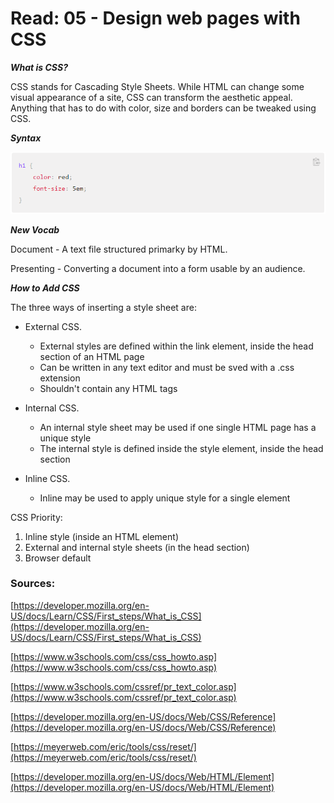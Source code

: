 # Read: 05 - Design web pages with CSS

___What is CSS?___

CSS stands for Cascading Style Sheets. While HTML can change some visual appearance of a site, CSS can transform the aesthetic appeal. Anything that has to do with color, size and borders can be tweaked using CSS.

___Syntax___

![Picture](images/Syntax.png)

___New Vocab___

Document - A text file structured primarky by HTML.

Presenting - Converting a document into a form usable by an audience.

___How to Add CSS___

The three ways of inserting a style sheet are:

* External CSS.
    * External styles are defined within the link element, inside the head section of an HTML page
    * Can be written in any text editor and must be sved with a .css extension
    * Shouldn't contain any HTML tags

* Internal CSS.
    * An internal style sheet may be used if one single HTML page has a unique style
    * The internal style is defined inside the style element, inside the head section

* Inline CSS.
    * Inline may be used to apply unique style for a single element

CSS Priority:

1. Inline style (inside an HTML element)
2. External and internal style sheets (in the head section)
3. Browser default

### Sources: 

[https://developer.mozilla.org/en-US/docs/Learn/CSS/First_steps/What_is_CSS](https://developer.mozilla.org/en-US/docs/Learn/CSS/First_steps/What_is_CSS) 

[https://www.w3schools.com/css/css_howto.asp](https://www.w3schools.com/css/css_howto.asp)

[https://www.w3schools.com/cssref/pr_text_color.asp](https://www.w3schools.com/cssref/pr_text_color.asp)

[https://developer.mozilla.org/en-US/docs/Web/CSS/Reference](https://developer.mozilla.org/en-US/docs/Web/CSS/Reference)

[https://meyerweb.com/eric/tools/css/reset/](https://meyerweb.com/eric/tools/css/reset/)

[https://developer.mozilla.org/en-US/docs/Web/HTML/Element](https://developer.mozilla.org/en-US/docs/Web/HTML/Element)

